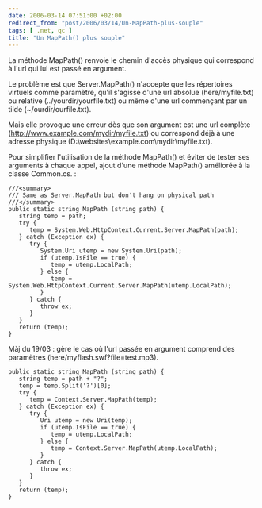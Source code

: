 ```yaml
---
date: 2006-03-14 07:51:00 +02:00
redirect_from: "post/2006/03/14/Un-MapPath-plus-souple"
tags: [ .net, qc ]
title: "Un MapPath() plus souple"
---
```


La méthode MapPath() renvoie le chemin d'accès physique qui correspond à
l'url qui lui est passé en argument.

Le problème est que Server.MapPath() n'accepte que les répertoires virtuels
comme paramètre, qu'il s'agisse d'une url absolue (here/myfile.txt) ou relative
(../yourdir/yourfile.txt) ou même d'une url commençant par un tilde
(~/ourdir/ourfile.txt).

Mais elle provoque une erreur dès que son argument est une url complète
(http://www.example.com/mydir/myfile.txt) ou correspond déjà à une adresse
physique (D:\websites\example.com\mydir\myfile.txt).

Pour simplifier l'utilisation de la méthode MapPath() et éviter de tester
ses arguments à chaque appel, ajout d'une méthode MapPath() améliorée à la
classe Common.cs. :

```
///<summary>
/// Same as Server.MapPath but don't hang on physical path
///</summary>
public static string MapPath (string path) {
   string temp = path;
   try {
      temp = System.Web.HttpContext.Current.Server.MapPath(path);
   } catch (Exception ex) {
      try {
         System.Uri utemp = new System.Uri(path);
         if (utemp.IsFile == true) {
            temp = utemp.LocalPath;
         } else {
            temp = System.Web.HttpContext.Current.Server.MapPath(utemp.LocalPath);
         }
      } catch {
         throw ex;
      }
   }
   return (temp);
}
```

Màj du 19/03 : gère le cas où l'url passée en argument comprend des
paramètres (here/myflash.swf?file=test.mp3).

```
public static string MapPath (string path) {
   string temp = path + "?";
   temp = temp.Split('?')[0];
   try {
      temp = Context.Server.MapPath(temp);
   } catch (Exception ex) {
      try {
         Uri utemp = new Uri(temp);
         if (utemp.IsFile == true) {
            temp = utemp.LocalPath;
         } else {
            temp = Context.Server.MapPath(utemp.LocalPath);
         }
      } catch {
         throw ex;
      }
   }
   return (temp);
}
```
